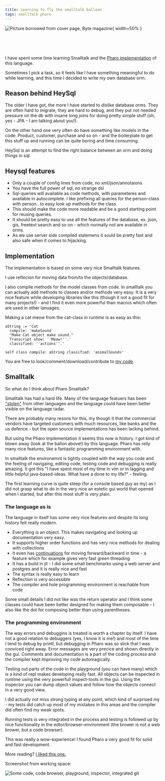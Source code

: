 ```yaml
---
title: Learning to fly the smalltalk balloon 
tags: smalltalk pharo
---
```



![Picture borrowed from cover page, Byte magazine](/images/balloon.png){ width=50% }

<br/>
<br/>
<br/>

I have spent some time learning Smalltalk and the [Pharo implementation](https://pharo.org) of this language.

Sometimes I pick a task, so it feels like I have something meaningful to do while learning, and this time I decided to write my own database orm.

## Reason behind HeySql

The older I have got, the more I have started to dislike database orms. They are often hard to migrate, they are hard to debug, and they put not needed pressure on the db with insane long joins for doing pretty simple stuff (oh, yes - JPA - I am talking about you!).

On the other hand one very often do have something like models in the code. Product, customer, purchase and so on - and the boilerplate to get this stuff up and running can be quite boring and time consuming.

HeySql is an attempt to find the right balance between an orm and doing things in sql.

## Heysql features

- Only a couple of config lines from code, no xml/json/annotaions
- You have the full power of sql, no strange dsl
- Sql-queries will available as code methods, with parameteres and available in autocomplete. I like prefixing all queries for the person-class with person.. to easy look up methods for the class.
- This should make the code more readable and be a good starting point for reusing queries.
- It should be pretty easy to use all the features of the database, ex. json, gis, freetext search and so on - which normally not are available in orms.
- As we use server side compiled statemens it sould be pretty fast and also safe when it comes to hijacking.

## Implementation

The implementation is based on some very nice Smalltalk features.

I use reflecion for moving data from/to the objects/database.

I also compile methods for the model classes from code. In smalltalk you can actually add methods to classes and/or methods very easy. It is a very nice feature while developing libraries like this (though it not a good fit for many projects!) - and I find it even more powerful than macros which often are used in other lanuages.

Making a cat meow from the cat-class *in runtime* is as easy as this:

```smalltalk
aString := 'Cat 
  compile: 'makeSound
  "Make Cat object make sound."
  Transcript show: ''Meow!''.'
  classified: ''actions''.'

self class compile: aString classified: 'animalSounds'
```

You are free to look/comment/download/contribute to [my code](https://github.com/pegesund/heysql).

## Smalltalk

So what do I think about Pharo Smalltalk?

Smalltalk has had a hard life. Many of the language featuers has been ["stolen"](https://en.wikipedia.org/wiki/Smalltalk) from other languages and the language could have been better visible on the language radar.

There are probably many resons for this, my though it that the commercial vendors have targeted customers with much resources, like banks and the us defence - but the open source implementations has been lacking behind.

But using the Pharo implementation it seems this now is history. I got kind of blown away (look at the ballon above!) by this language. Pharo has relly many nice features, like a fantastic programming environment with.

In smalltalk the environemnt is tightly coupled with the way you code and the feeling of navigaing, editing code, testing code and debugging is really amazing. It got this "I have spent most of my time in vim or in lagging and little helpful java-based-ideas. What have a done to my life?" - feeling.

The first learning curve is quite steep (for a console based guy as my) as I did not grasp what to do in the very nice an estetic gui world that opened when I started, but after this most stuff is very plain.

### The language as is

The language in itself has some very nice features and despite its long history felt really modern.

- Everything is an object. This makes navigating and looking up documentation very easy.
- It supports higher order functions and has very nice methods for dealing with collections
- It even has [continuations](https://en.wikipedia.org/wiki/Continuation) for moving forward/backward in time - a feature which for example gives very fast green threading
- It has a build in jit - I did some small benchmarks using a web server and postgres and it is really nice and fast
- The syntax is really easy to learn
- Reflection is very accessible
- The compiler and hole programming environment is reachable from code

Some small details I did not like was the return operator and I think some classes could have been better designed for making them composable - I also like the dot for composing better than using parentheses. 


### The programming environment

The way errors and debuggins is treated is worth a chapter by itself. I have not a good relation to debuggers (yes, I know it is me!) and most of the time I tend to debug by printl, but debugging in Pharo was so slick that I was conviced right away. Error messages are very precice and shown directly in the gui. Comments and documentation is a part of the coding process and the compiler kept improving my code automagically.

Testing out parts of the code in the playground (you can have many) which is a kind of repl makes developing really fast. All objects can be inspected in runtime using the very powerfull inspect-tools in the gui. Using the inspector you can dump object values and follow how the objects connect in a very good view.

I did actually not miss strong typing at any point, which kind of surprised my - my tests did catch up most of my mistakes in this areas and the compiler did often find my weak spots.

Running tests is very integrated in the process and testing is followed up by nice functionality in the edtor/browser-environment (the brower is not a web brower, but a code browser). 

This was really a wow-experience! I found Pharo a very good fit for solid and fast development.

More reading? [I liked this one.](https://hackernoon.com/back-to-the-future-with-smalltalk-57c68fab583a)

Screenshot from working space:

![Some code, code browser, playground, inspector, integrated git](/images/PharoScreenshot.1.png)
